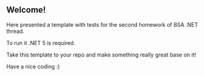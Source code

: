## Welcome!

Here presented a template with tests for the second homework of BSA .NET thread.

To run it .NET 5 is required.

Take this template to your repo and make something really great base on it!

Have a nice coding :)